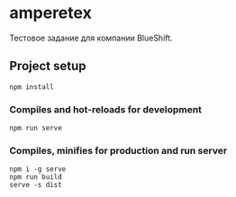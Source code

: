 # amperetex

Тестовое задание для компании BlueShift.

## Project setup
```
npm install
```

### Compiles and hot-reloads for development
```
npm run serve
```

### Compiles,  minifies for production and run server
```
npm i -g serve
npm run build
serve -s dist
```
